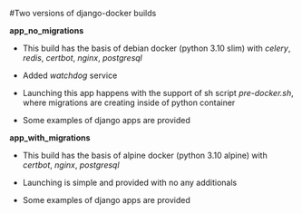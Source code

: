 #Two versions of django-docker builds

**app_no_migrations**

- This build has the basis of debian docker (python 3.10 slim) with *celery*, *redis*, *certbot*, *nginx*, *postgresql*

- Added *watchdog* service

- Launching this app happens with the support of sh script *pre-docker.sh*, where migrations are creating inside of python container

- Some examples of django apps are provided


**app_with_migrations**

- This build has the basis of alpine docker (python 3.10 alpine) with *certbot*, *nginx*, *postgresql*

- Launching is simple and provided with no any additionals

- Some examples of django apps are provided
